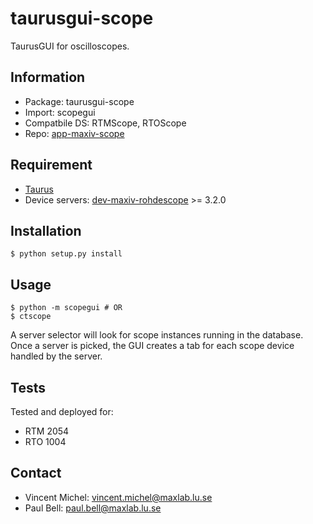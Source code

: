 taurusgui-scope
===============

TaurusGUI for oscilloscopes.

Information
-----------

 - Package:       taurusgui-scope
 - Import:        scopegui
 - Compatbile DS: RTMScope, RTOScope
 - Repo:          [app-maxiv-scope][scopegui]

[scopegui]: https://github.com/MaxIV-KitsControls/app-maxiv-scope/

Requirement
-----------

 - [Taurus][taurus]
 - Device servers: [dev-maxiv-rohdescope][scopeds] >= 3.2.0

[taurus]:  https://pypi.python.org/pypi/taurus
[scopeds]: https://github.com/MaxIV-KitsControls/dev-maxiv-rohdescope

Installation
------------

    $ python setup.py install

Usage
-----

    $ python -m scopegui # OR
    $ ctscope

A server selector will look for scope instances running in the database.
Once a server is picked, the GUI creates a tab for each scope device 
handled by the server.

Tests
-----

Tested and deployed for:

 - RTM 2054 
 - RTO 1004

Contact
-------

- Vincent Michel: vincent.michel@maxlab.lu.se
- Paul Bell:      paul.bell@maxlab.lu.se
